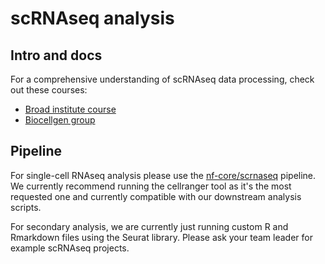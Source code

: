 # scRNAseq analysis

## Intro and docs

For a comprehensive understanding of scRNAseq data processing, check out these courses:

- [Broad institute course](https://broadinstitute.github.io/2020_scWorkshop/)
- [Biocellgen group](https://biocellgen-public.svi.edu.au/mig_2019_scrnaseq-workshop/public/index.html)

## Pipeline

For single-cell RNAseq analysis please use the [nf-core/scrnaseq](nf-co.re/scrnaseq) pipeline. We currently recommend running the cellranger tool as it's the most requested one and currently compatible with our downstream analysis scripts.

For secondary analysis, we are currently just running custom R and Rmarkdown files using the Seurat library. Please ask your team leader for example scRNAseq projects.
